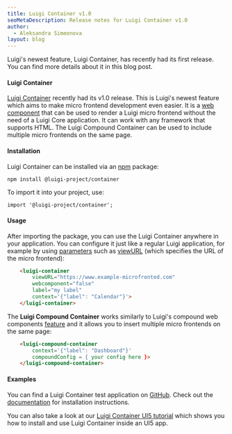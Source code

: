 ```yaml
---
title: Luigi Container v1.0
seoMetaDescription: Release notes for Luigi Container v1.0
author:
  - Aleksandra Simeonova
layout: blog
---
```


Luigi's newest feature, Luigi Container, has recently had its first release. You can find more details about it in this blog post. 

<!-- Excerpt -->

#### Luigi Container 

[Luigi Container](https://docs.luigi-project.io/docs/luigi-container) recently had its v1.0 release. This is Luigi's newest feature which aims to make micro frontend development even easier. It is a [web component](https://developer.mozilla.org/en-US/docs/Web/Web_Components) that can be used to render a Luigi micro frontend without the need of a Luigi Core application. It can work with any framework that supports HTML. The Luigi Compound Container can be used to include multiple micro frontends on the same page.

#### Installation 

Luigi Container can be installed via an [npm](https://www.npmjs.com/) package: 

```bash
npm install @luigi-project/container
```

To import it into your project, use: 

```
import '@luigi-project/container';
```


#### Usage

After importing the package, you can use the Luigi Container anywhere in your application. You can configure it just like a regular Luigi application, for example by using [parameters](https://docs.luigi-project.io/docs/navigation-parameters-reference) such as [viewURL](https://docs.luigi-project.io/docs/navigation-parameters-reference?section=viewurl) (which specifies the URL of the micro frontend):

```html
    <luigi-container 
        viewURL="https://www.example-microfronted.com" 
        webcomponent="false" 
        label="my label"
        context='{"label": "Calendar"}'>
    </luigi-container>
```

The **Luigi Compound Container** works similarly to Luigi's compound web components [feature](https://docs.luigi-project.io/docs/web-component?section=compound-web-components) and it allows you to insert multiple micro frontends on the same page:

```html
    <luigi-compound-container 
        context='{"label": "Dashboard"}'
        compoundConfig = { your config here }>
    </luigi-compound-container>
```


#### Examples

You can find a Luigi Container test application on [GitHub](https://github.com/luigi-project/luigi/tree/main/container/test-app). Check out the [documentation](https://docs.luigi-project.io/docs/luigi-container?section=examples) for installation instructions.

You can also take a look at our [Luigi Container UI5 tutorial](https://developers.sap.com/tutorials/luigi-container.html) which shows you how to install and use Luigi Container inside an UI5 app.

